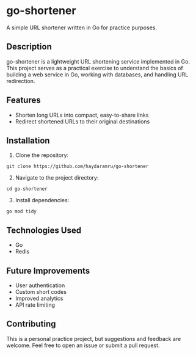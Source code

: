 # go-shortener

A simple URL shortener written in Go for practice purposes.

## Description

go-shortener is a lightweight URL shortening service implemented in Go. This project serves as a practical exercise to understand the basics of building a web service in Go, working with databases, and handling URL redirection.

## Features

- Shorten long URLs into compact, easy-to-share links
- Redirect shortened URLs to their original destinations

## Installation

1. Clone the repository:

```shell
git clone https://github.com/haydaramru/go-shortener
```

2. Navigate to the project directory:

```shell
cd go-shortener
```

3. Install dependencies:

```shell
go mod tidy
```

## Technologies Used

- Go
- Redis

## Future Improvements

- User authentication
- Custom short codes
- Improved analytics
- API rate limiting

## Contributing

This is a personal practice project, but suggestions and feedback are welcome. Feel free to open an issue or submit a pull request.
